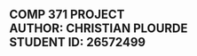 COMP 371 PROJECT <br/>
AUTHOR: CHRISTIAN PLOURDE <br/>
STUDENT ID: 26572499 <br/>
------------------------------------------------------------------------------------------------------------------
